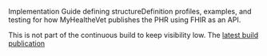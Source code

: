 Implementation Guide defining structureDefinition profiles, examples, and testing for how MyHealtheVet publishes the PHR using FHIR as an API.

This is not part of the continuous build to keep visibility low. The [latest build publication](https://department-of-veterans-affairs.github.io/mhv-fhir-phr-mapping/)
